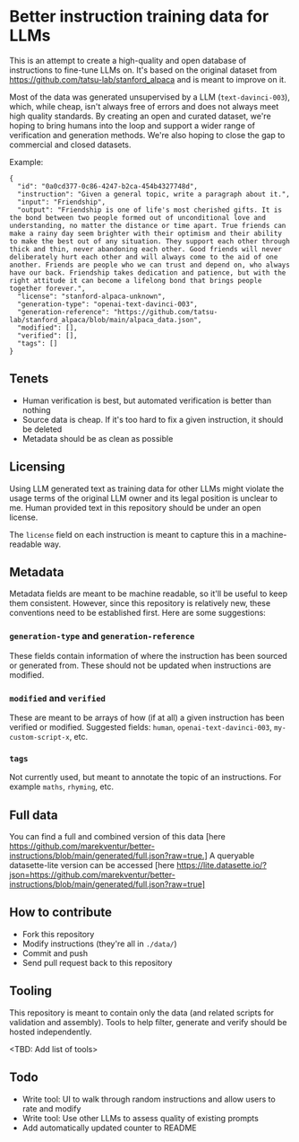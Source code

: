 # Better instruction training data for LLMs 
This is an attempt to create a high-quality and open database of instructions to fine-tune LLMs on. It's based on the original dataset from https://github.com/tatsu-lab/stanford_alpaca and is meant to improve on it. 

Most of the data was generated unsupervised by a LLM (`text-davinci-003`), which, while cheap, isn't always free of errors and does not always meet high quality standards. By creating an open and curated dataset, we're hoping to bring humans into the loop and support a wider range of verification and generation methods. We're also hoping to close the gap to commercial and closed datasets.

Example:
```
{
  "id": "0a0cd377-0c86-4247-b2ca-454b4327748d",
  "instruction": "Given a general topic, write a paragraph about it.",
  "input": "Friendship",
  "output": "Friendship is one of life's most cherished gifts. It is the bond between two people formed out of unconditional love and understanding, no matter the distance or time apart. True friends can make a rainy day seem brighter with their optimism and their ability to make the best out of any situation. They support each other through thick and thin, never abandoning each other. Good friends will never deliberately hurt each other and will always come to the aid of one another. Friends are people who we can trust and depend on, who always have our back. Friendship takes dedication and patience, but with the right attitude it can become a lifelong bond that brings people together forever.",
  "license": "stanford-alpaca-unknown",
  "generation-type": "openai-text-davinci-003",
  "generation-reference": "https://github.com/tatsu-lab/stanford_alpaca/blob/main/alpaca_data.json",
  "modified": [],
  "verified": [],
  "tags": []
}
```

## Tenets
- Human verification is best, but automated verification is better than nothing
- Source data is cheap. If it's too hard to fix a given instruction, it should be deleted
- Metadata should be as clean as possible

## Licensing
Using LLM generated text as training data for other LLMs might violate the usage terms of the original LLM owner and its legal position is unclear to me. Human provided text in this repository should be under an open license. 

The `license` field on each instruction is meant to capture this in a machine-readable way. 

## Metadata
Metadata fields are meant to be machine readable, so it'll be useful to keep them consistent. However, since this repository is relatively new, these conventions need to be established first. Here are some suggestions: 

### `generation-type` and `generation-reference`
These fields contain information of where the instruction has been sourced or generated from. These should not be updated when instructions are modified.
### `modified` and `verified` 
These are meant to be arrays of how (if at all) a given instruction has been verified or modified. Suggested fields: `human`, `openai-text-davinci-003`, `my-custom-script-x`, etc. 
### `tags` 
Not currently used, but meant to annotate the topic of an instructions. For example `maths`, `rhyming`, etc.  

## Full data

You can find a full and combined version of this data [here https://github.com/marekventur/better-instructions/blob/main/generated/full.json?raw=true.] A queryable datasette-lite version can be accessed [here https://lite.datasette.io/?json=https://github.com/marekventur/better-instructions/blob/main/generated/full.json?raw=true]

## How to contribute
- Fork this repository
- Modify instructions (they're all in `./data/`)
- Commit and push
- Send pull request back to this repository

## Tooling
This repository is meant to contain only the data (and related scripts for validation and assembly). Tools to help filter, generate and verify should be hosted independently. 

<TBD: Add list of tools>

## Todo
- Write tool: UI to walk through random instructions and allow users to rate and modify
- Write tool: Use other LLMs to assess quality of existing prompts
- Add automatically updated counter to README
